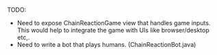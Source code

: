 


TODO:


- Need to expose ChainReactionGame view that handles game inputs. This would help to integrate the game with UIs like browser/desktop etc,.
- Need to write a bot that plays humans. (ChainReactionBot.java)
